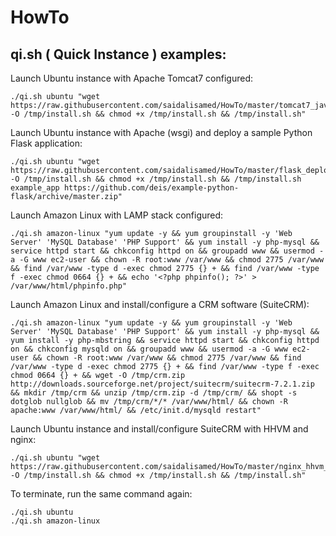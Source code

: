 HowTo
=====

qi.sh ( Quick Instance ) examples:
----------------------------------

Launch Ubuntu instance with Apache Tomcat7 configured:

    ./qi.sh ubuntu "wget https://raw.githubusercontent.com/saidalisamed/HowTo/master/tomcat7_java8_ubuntu14.04_install.sh -O /tmp/install.sh && chmod +x /tmp/install.sh && /tmp/install.sh"

Launch Ubuntu instance with Apache (wsgi) and deploy a sample Python Flask application:

    ./qi.sh ubuntu "wget https://raw.githubusercontent.com/saidalisamed/HowTo/master/flask_deploy.sh -O /tmp/install.sh && chmod +x /tmp/install.sh && /tmp/install.sh example_app https://github.com/deis/example-python-flask/archive/master.zip"
    
Launch Amazon Linux with LAMP stack configured:

    ./qi.sh amazon-linux "yum update -y && yum groupinstall -y 'Web Server' 'MySQL Database' 'PHP Support' && yum install -y php-mysql && service httpd start && chkconfig httpd on && groupadd www && usermod -a -G www ec2-user && chown -R root:www /var/www && chmod 2775 /var/www && find /var/www -type d -exec chmod 2775 {} + && find /var/www -type f -exec chmod 0664 {} + && echo '<?php phpinfo(); ?>' > /var/www/html/phpinfo.php"

Launch Amazon Linux and install/configure a CRM software (SuiteCRM):

    ./qi.sh amazon-linux "yum update -y && yum groupinstall -y 'Web Server' 'MySQL Database' 'PHP Support' && yum install -y php-mysql && yum install -y php-mbstring && service httpd start && chkconfig httpd on && chkconfig mysqld on && groupadd www && usermod -a -G www ec2-user && chown -R root:www /var/www && chmod 2775 /var/www && find /var/www -type d -exec chmod 2775 {} + && find /var/www -type f -exec chmod 0664 {} + && wget -O /tmp/crm.zip  http://downloads.sourceforge.net/project/suitecrm/suitecrm-7.2.1.zip && mkdir /tmp/crm && unzip /tmp/crm.zip -d /tmp/crm/ && shopt -s dotglob nullglob && mv /tmp/crm/*/* /var/www/html/ && chown -R apache:www /var/www/html/ && /etc/init.d/mysqld restart"

Launch Ubuntu instance and install/configure SuiteCRM with HHVM and nginx:

    ./qi.sh ubuntu "wget https://raw.githubusercontent.com/saidalisamed/HowTo/master/nginx_hhvm_suitecrm_ubuntu14.04_install.sh -O /tmp/install.sh && chmod +x /tmp/install.sh && /tmp/install.sh"

To terminate, run the same command again:

    ./qi.sh ubuntu
    ./qi.sh amazon-linux

